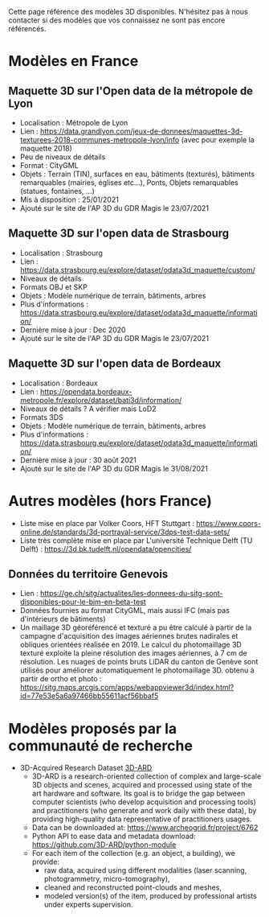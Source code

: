 Cette page référence des modèles 3D disponibles. N'hésitez pas à nous contacter si des modèles que vos connaissez ne sont pas encore référencés.


# Modèles en France

## Maquette 3D sur l'Open data de la métropole de Lyon
  * Localisation : Métropole de Lyon  
  * Lien : https://data.grandlyon.com/jeux-de-donnees/maquettes-3d-texturees-2018-communes-metropole-lyon/info (avec pour exemple la maquette 2018)
  * Peu de niveaux de détails
  * Format : CityGML
  * Objets : Terrain (TIN), surfaces en eau, bâtiments (texturés), bâtiments remarquables (mairies, églises etc…), Ponts, Objets remarquables (statues, fontaines, ...)
  * Mis à disposition : 25/01/2021
  * Ajouté sur le site de l'AP 3D du GDR Magis le 23/07/2021

## Maquette 3D sur l'open data de Strasbourg
  * Localisation : Strasbourg
  * Lien : https://data.strasbourg.eu/explore/dataset/odata3d_maquette/custom/
  * Niveaux de détails
  * Formats OBJ et SKP
  * Objets : Modèle numérique de terrain, bâtiments, arbres
  * Plus d'informations : https://data.strasbourg.eu/explore/dataset/odata3d_maquette/information/ 
  * Dernière mise à jour : Dec 2020
  * Ajouté sur le site de l'AP 3D du GDR Magis le 23/07/2021

## Maquette 3D sur l'open data de Bordeaux
  * Localisation : Bordeaux
  * Lien : https://opendata.bordeaux-metropole.fr/explore/dataset/bati3d/information/
  * Niveaux de détails ? A vérifier mais LoD2
  * Formats 3DS
  * Objets : Modèle numérique de terrain, bâtiments, arbres
  * Plus d'informations : https://data.strasbourg.eu/explore/dataset/odata3d_maquette/information/ 
  * Dernière mise à jour : 30 août 2021 
  * Ajouté sur le site de l'AP 3D du GDR Magis le 31/08/2021

# Autres modèles (hors France)
  * Liste mise en place par Volker Coors, HFT Stuttgart : https://www.coors-online.de/standards/3d-portrayal-service/3dps-test-data-sets/
  * Liste très complète mise en place par L'université Technique Delft (TU Delft) : https://3d.bk.tudelft.nl/opendata/opencities/
## Données du territoire Genevois
  * Lien : https://ge.ch/sitg/actualites/les-donnees-du-sitg-sont-disponibles-pour-le-bim-en-beta-test
  * Données fournies au format CityGML, mais aussi IFC (mais pas d'intérieurs de bâtiments)
  * Un maillage 3D géoréférencé et texturé a pu être calculé à partir de la campagne d'acquisition des images aériennes brutes nadirales et obliques orientées réalisée en 2019. Le calcul du photomaillage 3D texturé exploite la pleine résolution des images aériennes, à 7 cm de résolution. Les nuages de points bruts LiDAR du canton de Genève sont utilisés pour améliorer automatiquement le photomaillage 3D. obtenu à partir de ortho et photo : https://sitg.maps.arcgis.com/apps/webappviewer3d/index.html?id=77e53e5a6a97466bb55611acf56bbaf5


# Modèles proposés par la communauté de recherche 
  * 3D-Acquired Research Dataset [3D-ARD](https://3dard.cnrs.fr/) 
    * 3D-ARD is a research-oriented collection of complex and large-scale 3D objects and scenes, acquired and processed using state of the art hardware and software. Its goal is to bridge the gap between computer scientists (who develop acquisition and processing tools) and practitioners (who generate and work daily with these data), by providing high-quality data representative of practitioners usages.
     * Data can be downloaded at: https://www.archeogrid.fr/project/6762
     * Python API to ease data and metadata download: https://github.com/3D-ARD/python-module
     * For each item of the collection (e.g. an object, a building), we provide:
       * raw data, acquired using different modalities (laser scanning, photogrammetry, micro-tomography),
       * cleaned and reconstructed point-clouds and meshes,
       * modeled version(s) of the item, produced by professional artists under experts supervision. 
